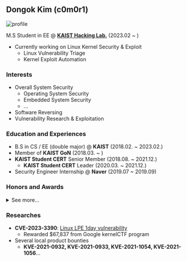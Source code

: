 
<!--
**c0m0r1/c0m0r1** is a ✨ _special_ ✨ repository because its `README.md` (this file) appears on your GitHub profile.

Here are some ideas to get you started:

- 🔭 I’m currently working on ...
- 🌱 I’m currently learning ...
- 👯 I’m looking to collaborate on ...
- 🤔 I’m looking for help with ...
- 💬 Ask me about ...
- 📫 How to reach me: ...
- 😄 Pronouns: ...
- ⚡ Fun fact: ...
-->

## Dongok Kim (c0m0r1)
![profile](https://avatars.githubusercontent.com/u/42940224)

M.S Student in EE @ **[KAIST Hacking Lab.](https://kaist-hacking.github.io/)** (2023.02 ~ )
 - Currently working on Linux Kernel Security & Exploit
   - Linux Vulnerability Triage
   - Kernel Exploit Automation

### Interests
 -  Overall System Security
    - Operating System Security
    - Embedded System Security
    - ...
 - Software Reversing 
 - Vulnerability Research & Exploitation

### Education and Experiences 
- B.S in CS / EE (double major) @ **KAIST** (2018.02. ~ 2023.02.)
- Member of **KAIST GoN** (2018.03. ~ )
- **KAIST Student CERT** Senior Member (2018.08. ~ 2021.12.)
  - **KAIST Student CERT** Leader (2020.03. ~ 2021.12.)
- Security Engineer Internship @ **Naver** (2019.07 ~ 2019.09)

### Honors and Awards
<details> <summary> See more...</summary>
  
#### CTFs
 - 2nd place in **Cyber Security Challenge** (as KAIST Hacking lab.), 2023 
 - 1st place in **Cyber Conflict Exercise** (Overall divison, as The Goose), 2023 
 - 1st place in **Codegate CTF** (University division, as KAIST GoN), 2022
 - 2nd place in **Cyber Conflict Exercise** (General division, as The Goose), 2022
 - 1st place in **WACON** (General division, as The Goose), 2022 
 - **DEFCON 27** Finalist (as KaisHack GoN), 2019 
 - Participation Award in II-B(Cryptography Problem Solving), **National Cryptography Contest**, 2018

#### Authors & Organizer
 - Challenge author & Organizer of **Whitehat Contest**, 2022
 - Challenge author of **Whitehat Contest**, 2021
 - Challenge author & Organizer of **Cyber Operations Challenge**, 2020
 - Challenge author of **CODEGATE CTF**, 2020
 - Presenter of **Power Of Community** ([One shot, Triple kill: Pwning all three Google kernelCTF instances with a single 1-day Linux vulnerability](https://kaist-hacking.github.io/publication/kim-kernel-ctf/)), 2023

#### Scholarship
 - National Science & Technology Scholarship (2020.02 ~ 2022.02)
  
</details>

### Researches
 - **CVE-2023-3390**: [Linux LPE 1day vulnerability](https://github.com/google/security-research/tree/master/pocs/linux/kernelctf/CVE-2023-3390_lts_cos_mitigation)
   - Rewarded $67,837 from Google kernelCTF program
  - Several local product bounties
    - **KVE-2021-0932, KVE-2021-0933, KVE-2021-1054, KVE-2021-1056**...


